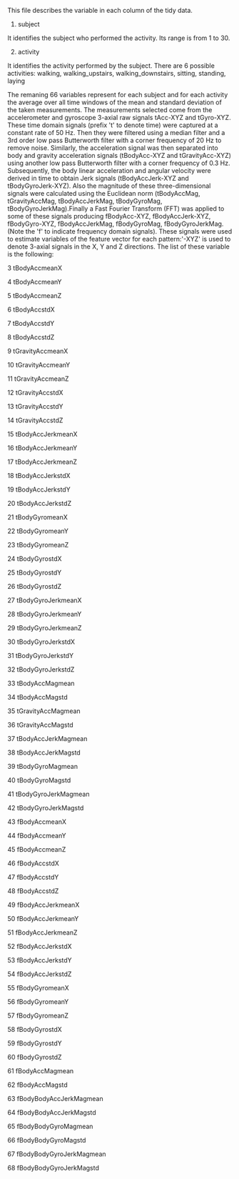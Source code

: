 This file describes the variable in each column of the tidy data.


1. subject

It identifies the subject who performed the activity. Its range is from 1 to 30. 



2. activity

It identifies the activity performed by the subject. There are 6 possible activities: walking, walking_upstairs, walking_downstairs, 
sitting, standing, laying




The remaning 66 variables represent for each subject and for each activity the average over all time windows of the mean and standard deviation of the taken measurements. The measurements selected come from the accelerometer and gyroscope 3-axial raw signals tAcc-XYZ and tGyro-XYZ. These time domain signals (prefix 't' to denote time) were captured at a constant rate of 50 Hz. Then they were filtered using a median filter and a 3rd order low pass Butterworth filter with a corner frequency of 20 Hz to remove noise. Similarly, the acceleration signal was then separated into body and gravity acceleration signals (tBodyAcc-XYZ and tGravityAcc-XYZ) using another low pass Butterworth filter with a corner frequency of 0.3 Hz. Subsequently, the body linear acceleration and angular velocity were derived in time to obtain Jerk signals (tBodyAccJerk-XYZ and tBodyGyroJerk-XYZ). Also the magnitude of these three-dimensional signals were calculated using the Euclidean norm (tBodyAccMag, tGravityAccMag, tBodyAccJerkMag, tBodyGyroMag, tBodyGyroJerkMag).Finally a Fast Fourier Transform (FFT) was applied to some of these signals producing fBodyAcc-XYZ, fBodyAccJerk-XYZ, fBodyGyro-XYZ, fBodyAccJerkMag, fBodyGyroMag, fBodyGyroJerkMag. (Note the 'f' to indicate frequency domain signals). These signals were used to estimate variables of the feature vector for each pattern:'-XYZ' is used to denote 3-axial signals in the X, Y and Z directions. The list of these variable is the following:

3 tBodyAccmeanX

4 tBodyAccmeanY

5 tBodyAccmeanZ

6 tBodyAccstdX

7 tBodyAccstdY

8 tBodyAccstdZ

9 tGravityAccmeanX

10 tGravityAccmeanY

11 tGravityAccmeanZ

12 tGravityAccstdX

13 tGravityAccstdY

14 tGravityAccstdZ

15 tBodyAccJerkmeanX

16 tBodyAccJerkmeanY

17 tBodyAccJerkmeanZ

18 tBodyAccJerkstdX

19 tBodyAccJerkstdY

20 tBodyAccJerkstdZ

21 tBodyGyromeanX

22 tBodyGyromeanY

23 tBodyGyromeanZ

24 tBodyGyrostdX

25 tBodyGyrostdY

26 tBodyGyrostdZ

27 tBodyGyroJerkmeanX

28 tBodyGyroJerkmeanY

29 tBodyGyroJerkmeanZ

30 tBodyGyroJerkstdX

31 tBodyGyroJerkstdY

32 tBodyGyroJerkstdZ

33 tBodyAccMagmean

34 tBodyAccMagstd

35 tGravityAccMagmean

36 tGravityAccMagstd

37 tBodyAccJerkMagmean

38 tBodyAccJerkMagstd

39 tBodyGyroMagmean

40 tBodyGyroMagstd

41 tBodyGyroJerkMagmean

42 tBodyGyroJerkMagstd

43 fBodyAccmeanX

44 fBodyAccmeanY

45 fBodyAccmeanZ

46 fBodyAccstdX

47 fBodyAccstdY

48 fBodyAccstdZ

49 fBodyAccJerkmeanX

50 fBodyAccJerkmeanY

51 fBodyAccJerkmeanZ

52 fBodyAccJerkstdX

53 fBodyAccJerkstdY

54 fBodyAccJerkstdZ

55 fBodyGyromeanX

56 fBodyGyromeanY

57 fBodyGyromeanZ

58 fBodyGyrostdX

59 fBodyGyrostdY

60 fBodyGyrostdZ

61 fBodyAccMagmean

62 fBodyAccMagstd

63 fBodyBodyAccJerkMagmean

64 fBodyBodyAccJerkMagstd

65 fBodyBodyGyroMagmean

66 fBodyBodyGyroMagstd

67 fBodyBodyGyroJerkMagmean

68 fBodyBodyGyroJerkMagstd
